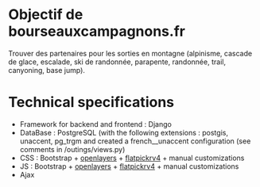# Objectif de bourseauxcampagnons.fr
Trouver des partenaires pour les sorties en montagne (alpinisme, cascade de glace, escalade, ski de randonnée, parapente, randonnée, trail, canyoning, base jump).

# Technical specifications
- Framework for backend and frontend : Django
- DataBase : PostgreSQL (with the following extensions : postgis, unaccent, pg_trgm and created a french__unaccent configuration (see comments in /outings/views.py)
- CSS : Bootstrap + [openlayers](https://openlayers.org/) + [flatpickrv4](https://flatpickr.js.org/) + manual customizations
- JS : Bootstrap + [openlayers](https://openlayers.org/) + [flatpickrv4](https://flatpickr.js.org/) + manual customizations
- Ajax
